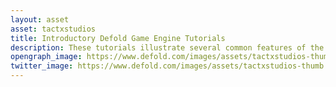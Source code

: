 ```yaml
---
layout: asset
asset: tactxstudios
title: Introductory Defold Game Engine Tutorials
description: These tutorials illustrate several common features of the Defold Game Engine, such as a) Image Procedures, b) Dragging and Dropping Game Objects, c) various Game Object Movement Techniques, d) Preliminary use of 2d Physics based Collisions, e) Graphic User Interface, and f) an introduction to Defold Levels, Messaging and Menu Development.
opengraph_image: https://www.defold.com/images/assets/tactxstudios-thumb.jpg
twitter_image: https://www.defold.com/images/assets/tactxstudios-thumb.jpg
---
```

